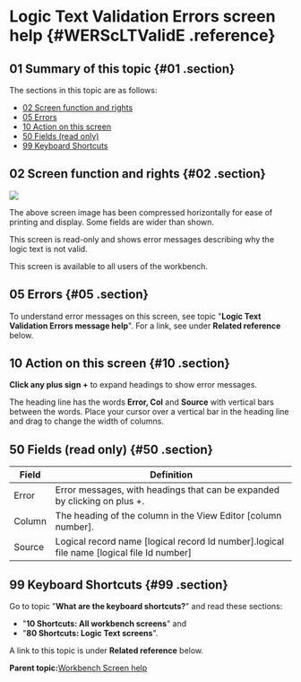 # Logic Text Validation Errors screen help {#WERScLTValidE .reference}

## 01 Summary of this topic {#01 .section}

The sections in this topic are as follows:

-   [02 Screen function and rights](WERScLTValidE.md#02)
-   [05 Errors](WERScLTValidE.md#05)
-   [10 Action on this screen](WERScLTValidE.md#10)
-   [50 Fields \(read only\)](WERScLTValidE.md#50)
-   [99 Keyboard Shortcuts](WERScLTValidE.md#99)

## 02 Screen function and rights {#02 .section}

![](images/Edit_View_86_LTValid_01.gif)

The above screen image has been compressed horizontally for ease of printing and display. Some fields are wider than shown.

This screen is read-only and shows error messages describing why the logic text is not valid.

This screen is available to all users of the workbench.

## 05 Errors {#05 .section}

To understand error messages on this screen, see topic "**Logic Text Validation Errors message help**". For a link, see under **Related reference** below.

## 10 Action on this screen {#10 .section}

**Click any plus sign +** to expand headings to show error messages.

The heading line has the words **Error, Col** and **Source** with vertical bars between the words. Place your cursor over a vertical bar in the heading line and drag to change the width of columns.

## 50 Fields \(read only\) {#50 .section}

|Field|Definition|
|-----|----------|
|Error|Error messages, with headings that can be expanded by clicking on plus +.|
|Column|The heading of the column in the View Editor \[column number\].|
|Source|Logical record name \[logical record Id number\].logical file name \[logical file Id number\]|

## 99 Keyboard Shortcuts {#99 .section}

Go to topic "**What are the keyboard shortcuts?**" and read these sections:

-   "**10 Shortcuts: All workbench screens**" and
-   "**80 Shortcuts: Logic Text screens**".

A link to this topic is under **Related reference** below.

**Parent topic:**[Workbench Screen help](../html/AAR586WEScreens.md)

